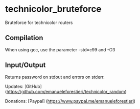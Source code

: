 # technicolor_bruteforce #

Bruteforce for technicolor routers

## Compilation ##

When using gcc, use the parameter -std=c99 and -O3

## Input/Output ##

Returns password on stdout and errors on stderr.

Updates: [GitHub] (https://github.com/emanueleforestieri/technicolor_random)

Donations: [Paypal] (https://www.paypal.me/emanueleforestieri)

